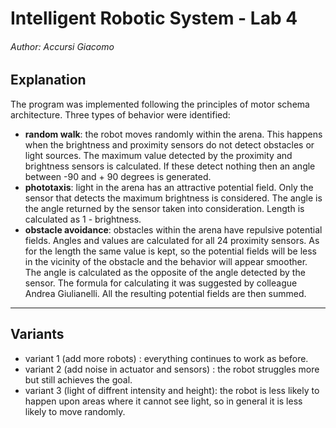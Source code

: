 # Intelligent Robotic System - Lab 4

###### Author: Accursi Giacomo

## Explanation

The program was implemented following the principles of motor schema architecture. Three types of behavior were identified:
+ **random walk**: the robot moves randomly within the arena. This happens when the brightness and proximity sensors do not detect obstacles or light sources. 
The maximum value detected by the proximity and brightness sensors is calculated. If these detect nothing then an angle between -90 and + 90 degrees is generated.
+ **phototaxis**: light in the arena has an attractive potential field. Only the sensor that detects the maximum brightness is considered. The angle is the angle returned by the sensor taken into consideration. Length is calculated as 1 - brightness.
+ **obstacle avoidance**: obstacles within the arena have repulsive potential fields. Angles and values are calculated for all 24 proximity sensors. As for the length the same value is kept, so the potential fields will be less in the vicinity of the obstacle and the behavior will appear smoother. The angle is calculated as the opposite of the angle detected by the sensor. The formula for calculating it was suggested by colleague Andrea Giulianelli. 
All the resulting potential fields are then summed. 
---
## Variants
+ variant 1 (add more robots) : everything continues to work as before.
+ variant 2 (add noise in actuator and sensors) : the robot struggles more but still achieves the goal.
+ variant 3 (light of diffrent intensity and height): the robot is less likely to happen upon areas where it cannot see light, so in general it is less likely to move randomly.


